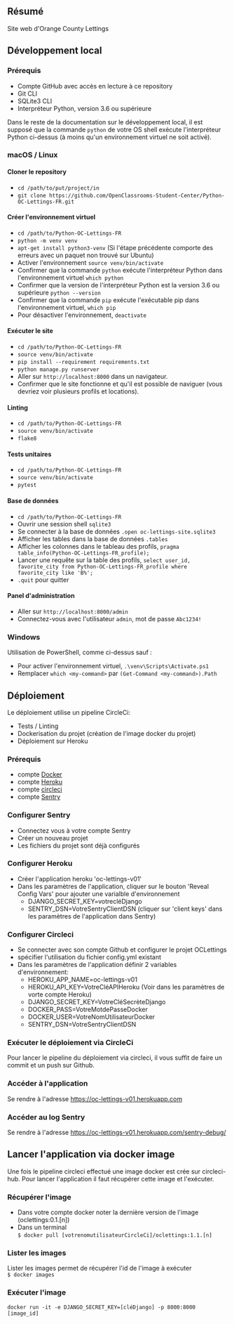 ## Résumé

Site web d'Orange County Lettings

## Développement local

### Prérequis

- Compte GitHub avec accès en lecture à ce repository
- Git CLI
- SQLite3 CLI
- Interpréteur Python, version 3.6 ou supérieure

Dans le reste de la documentation sur le développement local, il est supposé que la commande `python` de votre OS shell exécute l'interpréteur Python ci-dessus (à moins qu'un environnement virtuel ne soit activé).

### macOS / Linux

#### Cloner le repository

- `cd /path/to/put/project/in`
- `git clone https://github.com/OpenClassrooms-Student-Center/Python-OC-Lettings-FR.git`

#### Créer l'environnement virtuel

- `cd /path/to/Python-OC-Lettings-FR`
- `python -m venv venv`
- `apt-get install python3-venv` (Si l'étape précédente comporte des erreurs avec un paquet non trouvé sur Ubuntu)
- Activer l'environnement `source venv/bin/activate`
- Confirmer que la commande `python` exécute l'interpréteur Python dans l'environnement virtuel
`which python`
- Confirmer que la version de l'interpréteur Python est la version 3.6 ou supérieure `python --version`
- Confirmer que la commande `pip` exécute l'exécutable pip dans l'environnement virtuel, `which pip`
- Pour désactiver l'environnement, `deactivate`

#### Exécuter le site

- `cd /path/to/Python-OC-Lettings-FR`
- `source venv/bin/activate`
- `pip install --requirement requirements.txt`
- `python manage.py runserver`
- Aller sur `http://localhost:8000` dans un navigateur.
- Confirmer que le site fonctionne et qu'il est possible de naviguer (vous devriez voir plusieurs profils et locations).

#### Linting

- `cd /path/to/Python-OC-Lettings-FR`
- `source venv/bin/activate`
- `flake8`

#### Tests unitaires

- `cd /path/to/Python-OC-Lettings-FR`
- `source venv/bin/activate`
- `pytest`

#### Base de données

- `cd /path/to/Python-OC-Lettings-FR`
- Ouvrir une session shell `sqlite3`
- Se connecter à la base de données `.open oc-lettings-site.sqlite3`
- Afficher les tables dans la base de données `.tables`
- Afficher les colonnes dans le tableau des profils, `pragma table_info(Python-OC-Lettings-FR_profile);`
- Lancer une requête sur la table des profils, `select user_id, favorite_city from
  Python-OC-Lettings-FR_profile where favorite_city like 'B%';`
- `.quit` pour quitter

#### Panel d'administration

- Aller sur `http://localhost:8000/admin`
- Connectez-vous avec l'utilisateur `admin`, mot de passe `Abc1234!`

### Windows

Utilisation de PowerShell, comme ci-dessus sauf :

- Pour activer l'environnement virtuel, `.\venv\Scripts\Activate.ps1` 
- Remplacer `which <my-command>` par `(Get-Command <my-command>).Path`

## Déploiement

Le déploiement utilise un pipeline CircleCi:
* Tests / Linting
* Dockerisation du projet (création de l'image docker du projet)
* Déploiement sur Heroku

### Prérequis
- compte [Docker](https://www.docker.com/)
- compte [Heroku](https://www.heroku.com/)
- compte [circleci](https://circleci.com/)
- compte [Sentry](https://sentry.io/welcome/)

### Configurer Sentry
- Connectez vous à votre compte Sentry
- Créer un nouveau projet
- Les fichiers du projet sont déjà configurés

### Configurer Heroku
- Créer l'application heroku 'oc-lettings-v01'
- Dans les paramètres de l'application, cliquer sur le bouton 'Reveal Config Vars' pour ajouter une varialble d'environnement
  * DJANGO_SECRET_KEY=votrecléDjango
  * SENTRY_DSN=VotreSentryClientDSN (cliquer sur 'client keys' dans les paramètres de l'application dans Sentry)

### Configurer Circleci
- Se connecter avec son compte Github et configurer le projet OCLettings
- spécifier l'utilisation du fichier config.yml existant
- Dans les paramètres de l'application définir 2 variables d'environnement:
  * HEROKU_APP_NAME=oc-lettings-v01
  * HEROKU_API_KEY=VotreCléAPIHeroku (Voir dans les paramètres de vorte compte Heroku)
  * DJANGO_SECRET_KEY=VotreCléSecrèteDjango
  * DOCKER_PASS=VotreMotdePasseDocker
  * DOCKER_USER=VotreNomUtilisateurDocker
  * SENTRY_DSN=VotreSentryClientDSN

### Exécuter le déploiement via CircleCi

Pour lancer le pipeline du déploiement via circleci, il vous suffit de faire un commit et un push
sur Github.  

### Accéder à l'application

Se rendre à l'adresse https://oc-lettings-v01.herokuapp.com

### Accéder au log Sentry

Se rendre à l'adresse https://oc-lettings-v01.herokuapp.com/sentry-debug/


## Lancer l'application via docker image

Une fois le pipeline circleci effectué une image docker est crée sur circleci-hub.
Pour lancer l'application il faut récupérer cette image et l'exécuter.

### Récupérer l'image
* Dans votre compte docker noter la dernière version de l'image (oclettings:0.1.[n])
* Dans un terminal\
```$ docker pull [votrenomutilisateurCircleCi]/oclettings:1.1.[n]```

### Lister les images
Lister les images permet de récupérer l'id de l'image à exécuter\
```$ docker images```

### Exécuter l'image
```docker run -it -e DJANGO_SECRET_KEY=[cléDjango] -p 8000:8000 [image_id]```

